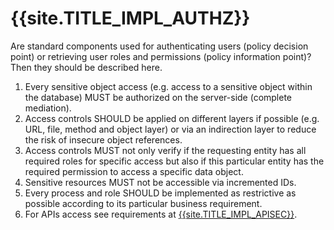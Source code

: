 <title>{{site.TITLE_IMPL_AUTHZ}}</title>

# {{site.TITLE_IMPL_AUTHZ}}

Are standard components used for authenticating users (policy decision point) or retrieving user roles and permissions (policy information point)? Then they should be described here.

1. Every sensitive object access (e.g. access to a sensitive object within the database) MUST be authorized on the server-side (complete mediation).
2. Access controls SHOULD be applied on different layers if possible (e.g. URL, file, method and object layer) or via an indirection layer to reduce the risk of insecure object references.
3. Access controls MUST not only verify if the requesting entity has all required roles for specific access but also if this particular entity has the required permission to access a specific data object.
4. Sensitive resources MUST not be accessible via incremented IDs.
5. Every process and role SHOULD be implemented as restrictive as possible according to its particular business requirement.
6. For APIs access see requirements at [{{site.TITLE_IMPL_APISEC}}]({{site.URL_IMPL_APISEC}}).
